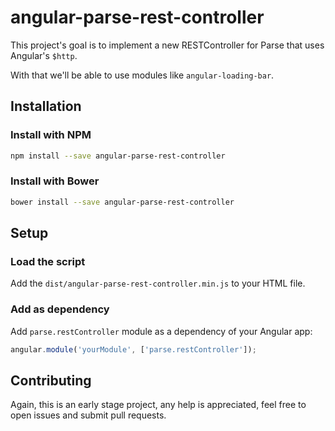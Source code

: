 # angular-parse-rest-controller

This project's goal is to implement a new RESTController for Parse that uses Angular's `$http`.

With that we'll be able to use modules like `angular-loading-bar`.

## Installation

### Install with NPM

```sh
npm install --save angular-parse-rest-controller
```

### Install with Bower

```sh
bower install --save angular-parse-rest-controller
```

## Setup

### Load the script

Add the `dist/angular-parse-rest-controller.min.js` to your HTML file.

### Add as dependency

Add `parse.restController` module as a dependency of your Angular app:

```javascript
angular.module('yourModule', ['parse.restController']);
```

## Contributing

Again, this is an early stage project, any help is appreciated, feel free to open issues and submit
pull requests.
